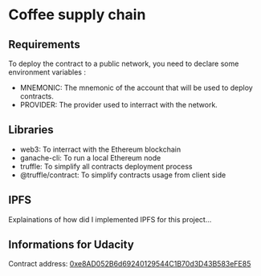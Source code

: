 # Coffee supply chain

## Requirements

To deploy the contract to a public network, you need to declare some environment variables :

- MNEMONIC: The mnemonic of the account that will be used to deploy contracts.
- PROVIDER: The provider used to interract with the network.

## Libraries

- web3: To interract with the Ethereum blockchain
- ganache-cli: To run a local Ethereum node
- truffle: To simplify all contracts deployment process
- @truffle/contract: To simplify contracts usage from client side

## IPFS

Explainations of how did I implemented IPFS for this project...

## Informations for Udacity

Contract address: [0xe8AD052B6d69240129544C1B70d3D43B583eFE85](https://rinkeby.etherscan.io/address/0xe8AD052B6d69240129544C1B70d3D43B583eFE85)
